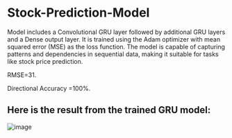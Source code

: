 # Stock-Prediction-Model
Model includes a Convolutional GRU layer followed by additional GRU layers and a Dense output layer. It is trained using the Adam optimizer with mean squared error (MSE) as the loss function. The model is capable of capturing patterns and dependencies in sequential data, making it suitable for tasks like stock price prediction.

RMSE=31.

Directional Accuracy =100%.


## Here is the result from the trained GRU model:
![image](https://github.com/Aryanthelord/stock_prediciton/assets/107427258/8988ae62-e95b-4152-8a5a-8a8cc082ecd9)


